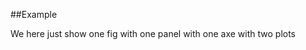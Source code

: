 
<!---
FrozenIsBool True
-->

##Example

We here just show one fig with one panel with one axe with two plots